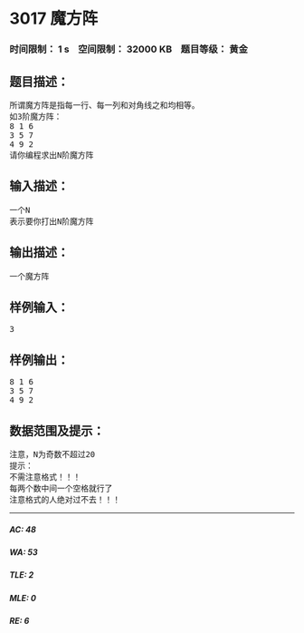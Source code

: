 # 3017 魔方阵   
### 时间限制： 1 s&nbsp;&nbsp;&nbsp;&nbsp;空间限制： 32000 KB&nbsp;&nbsp;&nbsp;&nbsp;题目等级： 黄金  
## 题目描述：  

<pre>
所谓魔方阵是指每一行、每一列和对角线之和均相等。
如3阶魔方阵：
8 1 6
3 5 7
4 9 2
请你编程求出N阶魔方阵
</pre>
  
  
## 输入描述：  

<pre>
一个N
表示要你打出N阶魔方阵
</pre>
  
  
## 输出描述：  

<pre>
一个魔方阵
</pre>
  
  
## 样例输入：  

<pre>
3
</pre>
  
  
## 样例输出：  

<pre>
8 1 6
3 5 7
4 9 2
</pre>
  
  
## 数据范围及提示：  

<pre>
注意，N为奇数不超过20
提示：
不需注意格式！！！
每两个数中间一个空格就行了
注意格式的人绝对过不去！！！
</pre>
  
  
***  

##### AC: 48  
##### WA: 53  
##### TLE: 2  
##### MLE: 0  
##### RE: 6  
